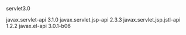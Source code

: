 
servlet3.0

javax.servlet-api 3.1.0
javax.servlet.jsp-api 2.3.3
javax.servlet.jsp.jstl-api 1.2.2
javax.el-api 3.0.1-b06
